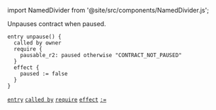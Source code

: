 import NamedDivider from '@site/src/components/NamedDivider.js';

Unpauses contract when paused.

<NamedDivider title="Code" width="1.5"/>

```archetype
entry unpause() {
  called by owner
  require {
    pausable_r2: paused otherwise "CONTRACT_NOT_PAUSED"
  }
  effect {
    paused := false
  }
}
```

[`entry`](/docs/reference/declarations/entrypoint#entry) [`called by`](/docs/reference/declarations/entrypoint#called-by) [`require`](/docs/reference/declarations/entrypoint#require) [`effect`](/docs/reference/declarations/entrypoint#effect)  [`:=`](/docs/reference/instructions/assignment#a--b)
